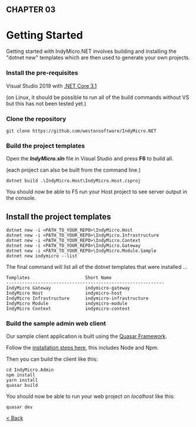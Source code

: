 ## CHAPTER 03

# Getting Started

Getting started with IndyMicro.NET involves building and installing the "dotnet new" templates which are then used to generate your own projects.

### Install the pre-requisites

Visual Studio 2019 with [.NET Core 3.1](https://dotnet.microsoft.com/download/dotnet-core/3.1)

(on Linux, it should be possible to run all of the build commands without VS but this has not been tested yet.)

### Clone the repository

```
git clone https://github.com/westonsoftware/IndyMicro.NET
```

### Build the project templates

Open the ***IndyMicro.sln*** file in Visual Studio and press **F6** to build all.

(each project can also be built from the command line.)

```
dotnet build .\IndyMicro.Host\IndyMicro.Host.csproj
```

You should now be able to F5 run your Host project to see server output in the console.  

## Install the project templates

```
dotnet new -i <PATH_TO_YOUR_REPO>\IndyMicro.Host
dotnet new -i <PATH_TO_YOUR_REPO>\IndyMicro.Infrastructure
dotnet new -i <PATH_TO_YOUR_REPO>\IndyMicro.Context
dotnet new -i <PATH_TO_YOUR_REPO>\IndyMicro.Gateway
dotnet new -i <PATH_TO_YOUR_REPO>\IndyMicro.Module.Sample
dotnet new indymicro --list
```

The final command will list all of the dotnet templates that were installed ...

```
Templates                     Short Name                    
------------------------------------------------------------
IndyMicro Gateway             indymicro-gateway             
IndyMicro Host                indymicro-host                
IndyMicro Infrastructure      indymicro-infrastructure      
IndyMicro Module              indymicro-module    
IndyMicro Context             indymicro-context
```

### Build the sample admin web client

Our sample client application is built using the [Quasar Framework](https://quasar.dev/).

Follow the [installation steps here](https://quasar.dev/quasar-cli/installation), this includes Node and Npm. 

Then you can build the client like this:

```
cd IndyMicro.Admin
npm install
yarn install
quasar build
```

You should now be able to run your web project on *localhost*  like this:

```
quasar dev
```

  

[< Back](index.md)





